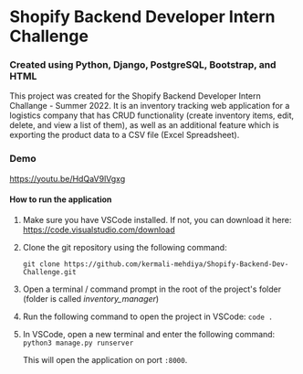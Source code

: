 # Shopify Backend Developer Intern Challenge

### Created using Python, Django, PostgreSQL, Bootstrap, and HTML

This project was created for the Shopify Backend Developer Intern Challange - Summer 2022. 
It is an inventory tracking web application for a logistics company that has CRUD functionality (create inventory items, edit, delete, and view a list of them), as well as an additional feature which is exporting the product data to a CSV file (Excel Spreadsheet). 

### Demo 
https://youtu.be/HdQaV9lVgxg

#### How to run the application

1. Make sure you have VSCode installed. 
   If not, you can download it here: https://code.visualstudio.com/download
   
2. Clone the git repository using the following command: 
   
   `git clone https://github.com/kermali-mehdiya/Shopify-Backend-Dev-Challenge.git`
    
3. Open a terminal / command prompt in the root of the project's folder (folder is called _inventory_manager_)
4. Run the following command to open the project in VSCode: `code .` 
5. In VSCode, open a new terminal and enter the following command: `python3 manage.py runserver`
   
   This will open the application on port `:8000`. 
  
